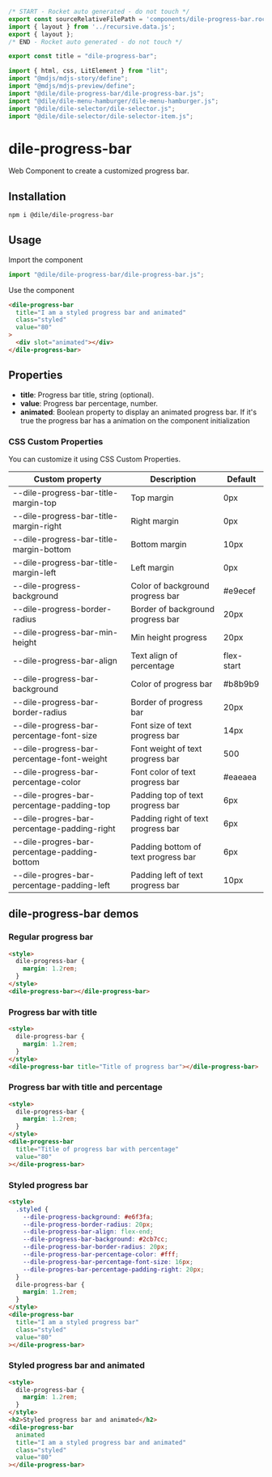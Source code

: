 ```js server
/* START - Rocket auto generated - do not touch */
export const sourceRelativeFilePath = 'components/dile-progress-bar.rocket.md';
import { layout } from '../recursive.data.js';
export { layout };
/* END - Rocket auto generated - do not touch */

export const title = "dile-progress-bar";
```

```js script
import { html, css, LitElement } from "lit";
import "@mdjs/mdjs-story/define";
import "@mdjs/mdjs-preview/define";
import "@dile/dile-progress-bar/dile-progress-bar.js";
import "@dile/dile-menu-hamburger/dile-menu-hamburger.js";
import "@dile/dile-selector/dile-selector.js";
import "@dile/dile-selector/dile-selector-item.js";
```

# dile-progress-bar

Web Component to create a customized progress bar.

## Installation

```bash
npm i @dile/dile-progress-bar
```

## Usage

Import the component

```javascript
import "@dile/dile-progress-bar/dile-progress-bar.js";
```

Use the component

```html
<dile-progress-bar
  title="I am a styled progress bar and animated"
  class="styled"
  value="80"
>
  <div slot="animated"></div>
</dile-progress-bar>
```

## Properties

- **title**: Progress bar title, string (optional).
- **value**: Progress bar percentage, number.
- **animated**: Boolean property to display an animated progress bar. If it's true the progress bar has a animation on the component initialization

### CSS Custom Properties

You can customize it using CSS Custom Properties.

| Custom property                              | Description                         | Default    |
| -------------------------------------------- | ----------------------------------- | ---------- |
| --dile-progress-bar-title-margin-top         | Top margin                          | 0px        |
| --dile-progress-bar-title-margin-right       | Right margin                        | 0px        |
| --dile-progress-bar-title-margin-bottom      | Bottom margin                       | 10px       |
| --dile-progress-bar-title-margin-left        | Left margin                         | 0px        |
| --dile-progress-background                   | Color of background progress bar    | #e9ecef    |
| --dile-progress-border-radius                | Border of background progress bar   | 20px       |
| --dile-progress-bar-min-height               | Min height progress                 | 20px       |
| --dile-progress-bar-align                    | Text align of percentage            | flex-start |
| --dile-progress-bar-background               | Color of progress bar               | #b8b9b9    |
| --dile-progress-bar-border-radius            | Border of progress bar              | 20px       |
| --dile-progress-bar-percentage-font-size     | Font size of text progress bar      | 14px       |
| --dile-progress-bar-percentage-font-weight   | Font weight of text progress bar    | 500        |
| --dile-progress-bar-percentage-color         | Font color of text progress bar     | #eaeaea    |
| --dile-progres-bar-percentage-padding-top    | Padding top of text progress bar    | 6px        |
| --dile-progres-bar-percentage-padding-right  | Padding right of text progress bar  | 6px        |
| --dile-progres-bar-percentage-padding-bottom | Padding bottom of text progress bar | 6px        |
| --dile-progres-bar-percentage-padding-left   | Padding left of text progress bar   | 10px       |

## dile-progress-bar demos

### Regular progress bar

```html preview-story
<style>
  dile-progress-bar {
    margin: 1.2rem;
  }
</style>
<dile-progress-bar></dile-progress-bar>
```

### Progress bar with title

```html preview-story
<style>
  dile-progress-bar {
    margin: 1.2rem;
  }
</style>
<dile-progress-bar title="Title of progress bar"></dile-progress-bar>
```

### Progress bar with title and percentage

```html preview-story
<style>
  dile-progress-bar {
    margin: 1.2rem;
  }
</style>
<dile-progress-bar
  title="Title of progress bar with percentage"
  value="80"
></dile-progress-bar>
```

### Styled progress bar

```html preview-story
<style>
  .styled {
    --dile-progress-background: #e6f3fa;
    --dile-progress-border-radius: 20px;
    --dile-progress-bar-align: flex-end;
    --dile-progress-bar-background: #2cb7cc;
    --dile-progress-bar-border-radius: 20px;
    --dile-progress-bar-percentage-color: #fff;
    --dile-progress-bar-percentage-font-size: 16px;
    --dile-progres-bar-percentage-padding-right: 20px;
  }
  dile-progress-bar {
    margin: 1.2rem;
  }
</style>
<dile-progress-bar
  title="I am a styled progress bar"
  class="styled"
  value="80"
></dile-progress-bar>
```

### Styled progress bar and animated

```html preview-story
<style>
  dile-progress-bar {
    margin: 1.2rem;
  }
</style>
<h2>Styled progress bar and animated</h2>
<dile-progress-bar
  animated
  title="I am a styled progress bar and animated"
  class="styled"
  value="80"
></dile-progress-bar>
```
